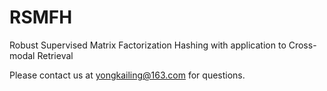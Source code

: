 # RSMFH

Robust Supervised Matrix Factorization Hashing with application to Cross-modal Retrieval

Please contact us at yongkailing@163.com for questions.
